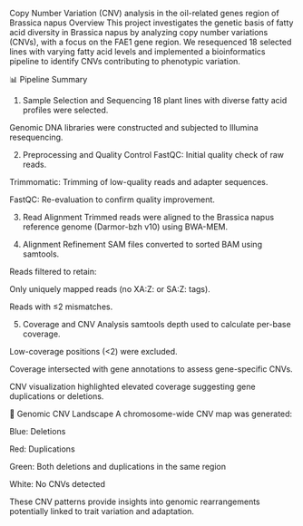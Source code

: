 Copy Number Variation (CNV) analysis in the oil-related genes region of Brassica napus
Overview
This project investigates the genetic basis of fatty acid diversity in Brassica napus by analyzing copy number variations (CNVs), with a focus on the FAE1 gene region. We resequenced 18 selected lines with varying fatty acid levels and implemented a bioinformatics pipeline to identify CNVs contributing to phenotypic variation.

📊 Pipeline Summary
1. Sample Selection and Sequencing
18 plant lines with diverse fatty acid profiles were selected.

Genomic DNA libraries were constructed and subjected to Illumina resequencing.

2. Preprocessing and Quality Control
FastQC: Initial quality check of raw reads.

Trimmomatic: Trimming of low-quality reads and adapter sequences.

FastQC: Re-evaluation to confirm quality improvement.

3. Read Alignment
Trimmed reads were aligned to the Brassica napus reference genome (Darmor-bzh v10) using BWA-MEM.

4. Alignment Refinement
SAM files converted to sorted BAM using samtools.

Reads filtered to retain:

Only uniquely mapped reads (no XA:Z: or SA:Z: tags).

Reads with ≤2 mismatches.

5. Coverage and CNV Analysis
samtools depth used to calculate per-base coverage.

Low-coverage positions (<2) were excluded.

Coverage intersected with gene annotations to assess gene-specific CNVs.

CNV visualization highlighted elevated coverage suggesting gene duplications or deletions.

🧬 Genomic CNV Landscape
A chromosome-wide CNV map was generated:

Blue: Deletions

Red: Duplications

Green: Both deletions and duplications in the same region

White: No CNVs detected

These CNV patterns provide insights into genomic rearrangements potentially linked to trait variation and adaptation.
